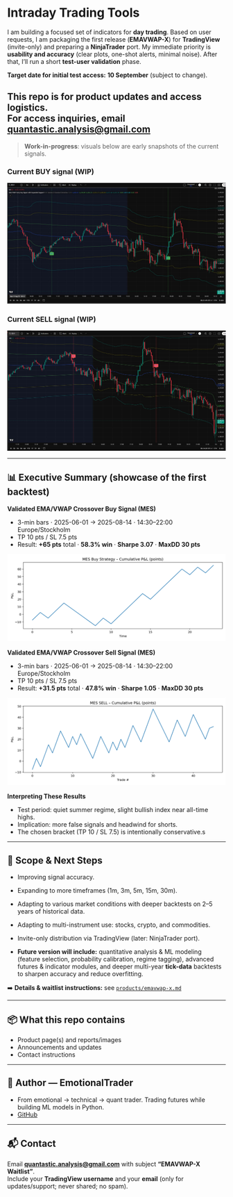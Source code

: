 # Intraday Trading Tools 

I am building a focused set of indicators for **day trading**. Based on user requests, I am packaging the first release (**EMAVWAP-X**) for **TradingView** (invite-only) and preparing a **NinjaTrader** port. My immediate priority is **usability and accuracy** (clear plots, one-shot alerts, minimal noise). After that, I’ll run a short **test-user validation** phase.

**Target date for initial test access:** **10 September** (subject to change).

This repo is for **product updates and access logistics**.  
For access inquiries, email **quantastic.analysis@gmail.com**
---

> **Work-in-progress**: visuals below are early snapshots of the current signals.

### Current BUY signal (WIP)
![BUY signal](reports/screenshotbuy.jpg)

### Current SELL signal (WIP)
![SELL signal](reports/screenshotsell.jpg)

---

## 📊 Executive Summary (showcase of the first backtest)

**Validated EMA/VWAP Crossover Buy Signal (MES)**  
- 3-min bars · 2025-06-01 → 2025-08-14 · 14:30–22:00 Europe/Stockholm  
- TP 10 pts / SL 7.5 pts  
- Result: **+65 pts** total · **58.3% win** · **Sharpe 3.07** · **MaxDD 30 pts**  

<img src="reports/BUY_mes_TP10_SL7p5_1430-2200.png" alt="Equity curve — BUY TP10/SL7.5" width="900">

**Validated EMA/VWAP Crossover Sell Signal (MES)**  
- 3-min bars · 2025-06-01 → 2025-08-14 · 14:30–22:00 Europe/Stockholm  
- TP 10 pts / SL 7.5 pts  
- Result: **+31.5 pts** total · **47.8% win** · **Sharpe 1.05** · **MaxDD 30 pts**

<img src="reports/SELL_mes_TP10p0_SL7p5_1430-2200.png" alt="Equity curve — SELL TP10/SL7.5" width="900">

**Interpreting These Results**  
- Test period: quiet summer regime, slight bullish index near all-time highs.  
- Implication: more false signals and headwind for shorts.  
- The chosen bracket (TP 10 / SL 7.5) is intentionally conservative.s

---

## 🔭 Scope & Next Steps
- Improving signal accuracy.  
- Expanding to more timeframes (1m, 3m, 5m, 15m, 30m).  
- Adapting to various market conditions with deeper backtests on 2–5 years of historical data.  
- Adapting to multi-instrument use: stocks, crypto, and commodities.  
- Invite-only distribution via TradingView (later: NinjaTrader port).  

- **Future version will include:** quantitative analysis & ML modeling (feature selection, probability calibration, regime tagging),
  advanced futures & indicator modules, and deeper multi-year **tick-data** backtests to sharpen accuracy and reduce overfitting.

➡️ **Details & waitlist instructions:** see [`products/emavwap-x.md`](products/emavwap-x.md)

---

## 📦 What this repo contains
- Product page(s) and reports/images  
- Announcements and updates  
- Contact instructions

---

## 👤 Author — **EmotionalTrader**
- From emotional → technical → quant trader. Trading futures while building ML models in Python.  
- [GitHub](https://github.com/EmotionalTrader)

---

## 📬 Contact
Email **quantastic.analysis@gmail.com** with subject **“EMAVWAP-X Waitlist”**.  
Include your **TradingView username** and your **email** (only for updates/support; never shared; no spam).
